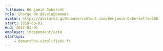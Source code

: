 ```yaml
---
fullname: Benjamin Doberset
role: Chargé de développement
avatar: https://avatars3.githubusercontent.com/Benjamin-Doberset?s=600
start: 2018-03-01
end: 2022-03-01
employer: independent/octo
startups:
    - demarches-simplifiees.fr
---
```

